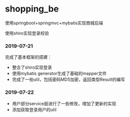 # shopping_be
使用springboot+springmvc+mybatis实现商城后端

使用shiro实现登录校验

### 2019-07-21

完成了基本框架的搭建：
- 整合了shiro实现登录
- 使用mybatis generator生成了基础的mapper文件
- 完成了一些util，包括密码MD5加密，返回类型Result的编写

### 2019-07-22

- 用户部分service层进行了一些修改，增加了更新的实现
- 添加获取登录用户的util